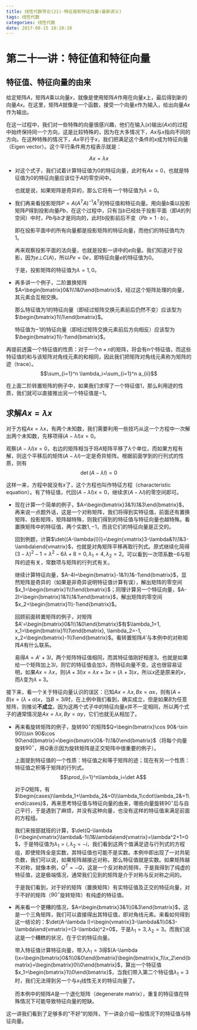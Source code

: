```yaml
---
title: 线性代数导论(21)-特征值和特征向量(最新讲义)
tags: 线性代数
categories: 线性代数
date: 2017-08-15 10:10:10
---
```


<!-- toc -->
<!-- more -->
# 第二十一讲：特征值和特征向量

## 特征值、特征向量的由来

给定矩阵$A$，矩阵$A$乘以向量$x$，就像是使用矩阵$A$作用在向量$x$上，最后得到新的向量$Ax$。在这里，矩阵$A$就像是一个函数，接受一个向量$x$作为输入，给出向量$Ax$作为输出。

在这一过程中，我们对一些特殊的向量很感兴趣，他们在输入($x$)输出($Ax$)的过程中始终保持同一个方向，这是比较特殊的，因为在大多情况下，$Ax$与$x$指向不同的方向。在这种特殊的情况下，$Ax$平行于$x$，我们把满足这个条件的$x$成为特征向量（Eigen vector）。这个平行条件用方程表示就是：

$$Ax=\lambda x\tag{1}$$

* 对这个式子，我们试着计算特征值为$0$的特征向量，此时有$Ax=0$，也就是特征值为$0$的特征向量应该位于$A$的零空间中。
    
    也就是说，如果矩阵是奇异的，那么它将有一个特征值为$\lambda = 0$。

* 我们再来看投影矩阵$P=A(A^TA)^{-1}A^T$的特征值和特征向量。用向量$b$乘以投影矩阵$P$得到投影向量$Pb$，在这个过程中，只有当$b$已经处于投影平面（即$A$的列空间）中时，$Pb$与$b$才是同向的，此时$b$投影前后不变（$Pb=1\cdot b$）。
    
    即在投影平面中的所有向量都是投影矩阵的特征向量，而他们的特征值均为$1$。
    
    再来观察投影平面的法向量，也就是投影一讲中的$e$向量。我们知道对于投影，因为$e\bot C(A)$，所以$Pe=0e$，即特征向量$e$的特征值为$0$。
    
    于是，投影矩阵的特征值为$\lambda=1, 0$。

* 再多讲一个例子，二阶置换矩阵$A=\begin{bmatrix}0&1\\1&0\end{bmatrix}$，经过这个矩阵处理的向量，其元素会互相交换。
    
    那么特征值为$1$的特征向量（即经过矩阵交换元素前后仍然不变）应该型为$\begin{bmatrix}1\\1\end{bmatrix}$。
    
    特征值为$-1$的特征向量（即经过矩阵交换元素前后方向相反）应该型为$\begin{bmatrix}1\\-1\end{bmatrix}$。

再提前透露一个特征值的性质：对于一个$n\times n$的矩阵，将会有$n$个特征值，而这些特征值的和与该矩阵对角线元素的和相同，因此我们把矩阵对角线元素称为矩阵的迹（trace）。$$\sum_{i=1}^n \lambda_i=\sum_{i=1}^n a_{ii}$$

在上面二阶转置矩阵的例子中，如果我们求得了一个特征值$1$，那么利用迹的性质，我们就可以直接推出另一个特征值是$-1$。

## 求解$Ax=\lambda x$

对于方程$Ax=\lambda x$，有两个未知数，我们需要利用一些技巧从这一个方程中一次解出两个未知数，先移项得$(A-\lambda I)x=0$。

观察$(A-\lambda I)x=0$，右边的矩阵相当于将$A$矩阵平移了$\lambda$个单位，而如果方程有解，则这个平移后的矩阵$(A-\lambda I)$一定是奇异矩阵。根据前面学到的行列式的性质，则有$$\det{(A-\lambda{I})}=0\tag{2}$$

这样一来，方程中就没有$x$了，这个方程也叫作特征方程（characteristic equation）。有了特征值，代回$(A-\lambda I)x=0$，继续求$(A-\lambda I)$的零空间即可。

* 现在计算一个简单的例子，$A=\begin{bmatrix}3&1\\1&3\end{bmatrix}$，再来说一点题外话，这是一个对称矩阵，我们将得到实特征值，前面还有置换矩阵、投影矩阵，矩阵越特殊，则我们得到的特征值与特征向量也越特殊。看置换矩阵中的特征值，两个实数$1, -1$，而且它们的特征向量是正交的。

    回到例题，计算$\det{(A-\lambda{I})}=\begin{vmatrix}3-\lambda&1\\1&3-\lambda\end{vmatrix}$，也就是对角矩阵平移再取行列式。原式继续化简得$(3-\lambda)^2-1=\lambda^2-6\lambda+8=0, \lambda_1=4,\lambda_2=2$。可以看到一次项系数$-6$与矩阵的迹有关，常数项与矩阵的行列式有关。

    继续计算特征向量，$A-4I=\begin{bmatrix}-1&1\\1&-1\end{bmatrix}$，显然矩阵是奇异的（如果是非奇异说明特征值计算有误），解出矩阵的零空间$x_1=\begin{bmatrix}1\\1\end{bmatrix}$；同理计算另一个特征向量，$A-2I=\begin{bmatrix}1&1\\1&1\end{bmatrix}$，解出矩阵的零空间$x_2=\begin{bmatrix}1\\-1\end{bmatrix}$。

    回顾前面转置矩阵的例子，对矩阵$A'=\begin{bmatrix}0&1\\1&0\end{bmatrix}$有$\lambda_1=1, x_1=\begin{bmatrix}1\\1\end{bmatrix}, \lambda_2=-1, x_2=\begin{bmatrix}-1\\1\end{bmatrix}$。看转置矩阵$A'$与本例中的对称矩阵$A$有什么联系。

    易得$A=A'+3I$，两个矩阵特征值相同，而其特征值刚好相差$3$。也就是如果给一个矩阵加上$3I$，则它的特征值会加$3$，而特征向量不变。这也很容易证明，如果$Ax=\lambda x$，则$(A+3I)x=\lambda x+3x=(\lambda+3)x$，所以$x$还是原来的$x$，而$\lambda$变为$\lambda+3$。

接下来，看一个关于特征向量认识的误区：已知$Ax=\lambda x, Bx=\alpha x$，则有$(A+B)x=(\lambda+\alpha)x$，当$B=3I$时，在上例中我们看到，确实成立，但是如果$B$为任意矩阵，则推论**不成立**，因为这两个式子中的特征向量$x$并不一定相同，所以两个式子的通常情况是$Ax=\lambda x, By=\alpha y$，它们也就无从相加了。

* 再来看旋转矩阵的例子，旋转$90^\circ$的矩阵$Q=\begin{bmatrix}\cos 90&-\sin 90\\\sin 90&\cos 90\end{bmatrix}=\begin{bmatrix}0&-1\\1&0\end{bmatrix}$（将每个向量旋转$90^\circ$，用$Q$表示因为旋转矩阵是正交矩阵中很重要的例子）。

    上面提到特征值的一个性质：特征值之和等于矩阵的迹；现在有另一个性质：特征值之积等于矩阵的行列式。$$\prod_{i=1}^n\lambda_i=\det A$$
    
    对于$Q$矩阵，有$\begin{cases}\lambda_1+\lambda_2&=0\\\lambda_1\cdot\lambda_2&=1\end{cases}$，再来思考特征值与特征向量的由来，哪些向量旋转$90^\circ$后与自己平行，于是遇到了麻烦，并没有这种向量，也没有这样的特征值来满足前面的方程组。
    
    我们来按部就班的计算，$\det(Q-\lambda I)=\begin{vmatrix}\lambda&-1\\1&\lambda\end{vmatrix}=\lambda^2+1=0$，于是特征值为$\lambda_1=i, \lambda_2=-i$，我们看到这两个值满足迹与行列式的方程组，即使矩阵全是实数，其特征值也可能不是实数。本例中即出现了一对共轭负数，我们可以说，如果矩阵越接近对称，那么特征值就是实数。如果矩阵越不对称，就像本例，$Q^T=-Q$，这是一个反对称的矩阵，于是我得到了纯虚的特征值，这是极端情况，通常我们见到的矩阵是介于对称与反对称之间的。
    
    于是我们看到，对于好的矩阵（置换矩阵）有实特征值及正交的特征向量，对于不好的矩阵（$90^\circ$旋转矩阵）有纯虚的特征值。
    
* 再来看一个更糟的情况，$A=\begin{bmatrix}3&1\\0&3\end{bmatrix}$，这是一个三角矩阵，我们可以直接得出其特征值，即对角线元素。来看如何得到这一结论的：$\det(A-\lambda I)=\begin{vmatrix}3-\lambda&1\\0&3-\lambda\end{vmatrix}=(3-\lambda)^2=0$，于是$\lambda_1=3, \lambda_2=3$。而我们说这是一个糟糕的状况，在于它的特征向量。

    带入特征值计算特征向量，带入$\lambda_1=3$得$(A-\lambda I)x=\begin{bmatrix}0&1\\0&0\end{bmatrix}\begin{bmatrix}x_1\\x_2\end{bmatrix}=\begin{bmatrix}0\\0\end{bmatrix}$，算出一个特征值$x_1=\begin{bmatrix}1\\0\end{bmatrix}$，当我们带入第二个特征值$\lambda_1=3$时，我们无法得到另一个与$x_1$线性无关的特征向量了。
    
    而本例中的矩阵$A$是一个退化矩阵（degenerate matrix），重复的特征值在特殊情况下可能导致特征向量的短缺。
    
这一讲我们看到了足够多的“不好”的矩阵，下一讲会介绍一般情况下的特征值与特征向量。
